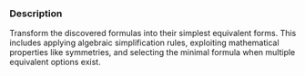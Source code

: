 ### Description

Transform the discovered formulas into their simplest equivalent forms. This includes applying algebraic simplification rules, exploiting mathematical properties like symmetries, and selecting the minimal formula when multiple equivalent options exist.
